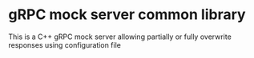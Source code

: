 # gRPC mock server common library

This is a C++ gRPC mock server allowing partially or fully overwrite responses using configuration file
